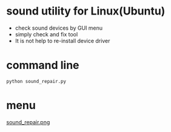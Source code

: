 # sound utility for Linux(Ubuntu)
- check sound devices by GUI menu
- simply check and fix tool
- It is not help to re-install device driver

# command line

```Ubuntu
python sound_repair.py

```


# menu

[sound_repair.png](https://github.com/mi-kaneyon/man-yard/blob/main/soundutility/soundrepair.png)

